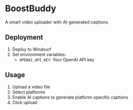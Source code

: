 # BoostBuddy

A smart video uploader with AI-generated captions.

## Deployment

1. Deploy to Windsurf
2. Set environment variables:
   - `OPENAI_API_KEY`: Your OpenAI API key

## Usage

1. Upload a video file
2. Select platforms
3. Enable AI captions to generate platform-specific captions
4. Click upload
